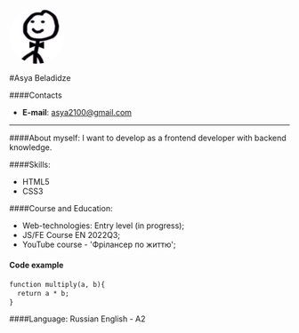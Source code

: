 <img src='image/avatar.jpg' width='100px' alt='Asya' style='border-radius: 50%; text-alighn:center;'>

#Asya Beladidze

####Contacts
* **E-mail**: asya2100@gmail.com
<hr />
####About myself:
I want to develop as a frontend developer with backend knowledge.

####Skills:
* HTML5
* CSS3


####Course and Education:
* Web-technologies: Entry level (in progress);
* JS/FE Course EN 2022Q3;
* YouTube course - 'Фрілансер по життю';



#### Code example
```
function multiply(a, b){
  return a * b;
}
```

####Language:
Russian 
English - A2


